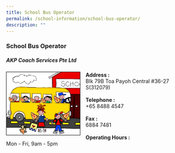 ```yaml
---
title: School Bus Operator
permalink: /school-information/school-bus-operator/
description: ""
---
```

### **School Bus Operator**
##### **AKP Coach Services Pte Ltd**

<img src="/images/bus%20operator.jpg" style="width:40%;margin-right:15px;" align = "left">**Address :**<br>
Blk 79B Toa Payoh Central #36-27 S(312079)<br><br>**Telephone :**<br>+65 8488 4547<br><br>**Fax :**<br>6884 7481<br><br>**Operating Hours :**<br>Mon - Fri, 9am - 5pm